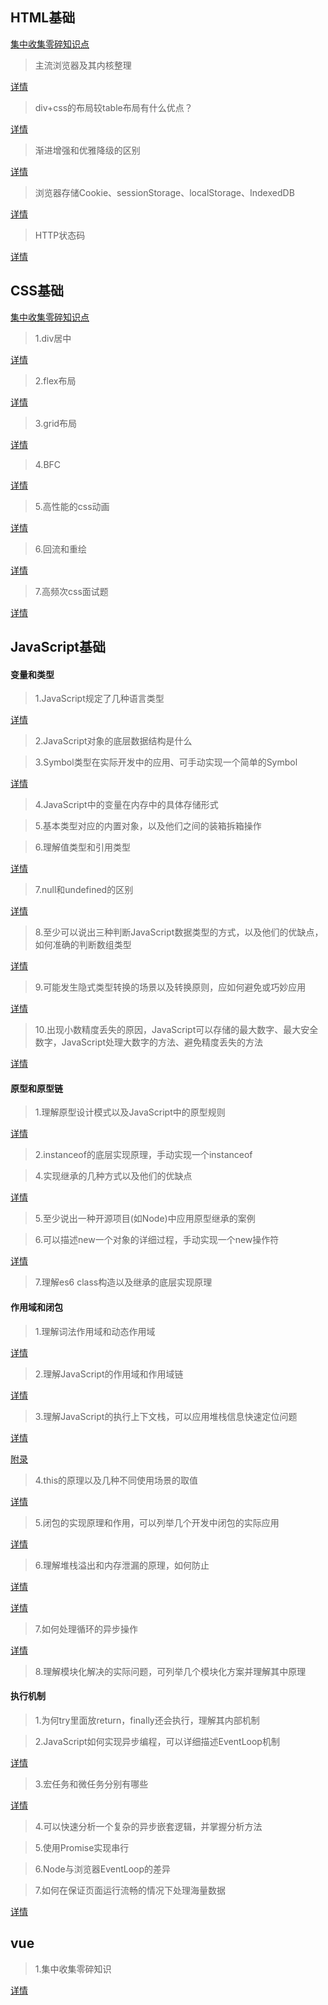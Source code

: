 ## HTML基础

[集中收集零碎知识点](前端面试准备/html/集中收集零碎知识点.md)

> 主流浏览器及其内核整理

[详情](前端面试准备/html/主流浏览器及其内核整理.md)

> div+css的布局较table布局有什么优点？

[详情](前端面试准备/html/div+css的布局较table布局有什么优点.md)

> 渐进增强和优雅降级的区别

[详情](前端面试准备/html/渐进增强和优雅降级的区别.md)

> 浏览器存储Cookie、sessionStorage、localStorage、IndexedDB

[详情](前端面试准备/html/浏览器存储.md)

> HTTP状态码

[详情](前端面试准备/html/HTTP状态码.md)

## CSS基础

[集中收集零碎知识点](前端面试准备/css/集中收集零碎知识点.md)

> 1.div居中

[详情](前端面试准备/css/div居中.md)

> 2.flex布局

[详情](前端面试准备/css/flex布局.md)

> 3.grid布局

[详情](前端面试准备/css/grid布局.md)

> 4.BFC

[详情](前端面试准备/css/BFC.md)

> 5.高性能的css动画

[详情](前端面试准备/css/高性能的css动画.md)

> 6.回流和重绘

[详情](前端面试准备/css/回流和重绘.md)

> 7.高频次css面试题

[详情](https://github.com/Advanced-Frontend/Daily-Interview-Question/labels/CSS%E4%B8%96%E7%95%8C)

## JavaScript基础

#### 变量和类型

> 1.JavaScript规定了几种语言类型

[详情](前端面试准备/js/JavaScript规定了几种语言类型.md)

> 2.JavaScript对象的底层数据结构是什么

> 3.Symbol类型在实际开发中的应用、可手动实现一个简单的Symbol

[详情](前端面试准备/js/Symbol类型学习.md)

> 4.JavaScript中的变量在内存中的具体存储形式


> 5.基本类型对应的内置对象，以及他们之间的装箱拆箱操作


> 6.理解值类型和引用类型

[详情](前端面试准备/js/理解值类型和引用类型.md)

> 7.null和undefined的区别

[详情](前端面试准备/js/null和undefined的区别.md)

> 8.至少可以说出三种判断JavaScript数据类型的方式，以及他们的优缺点，如何准确的判断数组类型

[详情](前端面试准备/js/判断JavaScript数据类型的方式.md)

> 9.可能发生隐式类型转换的场景以及转换原则，应如何避免或巧妙应用

[详情](前端面试准备/js/隐式类型转换.md)

> 10.出现小数精度丢失的原因，JavaScript可以存储的最大数字、最大安全数字，JavaScript处理大数字的方法、避免精度丢失的方法

[详情](前端面试准备/js/出现小数精度丢失的原因和解决方案.md)

#### 原型和原型链

> 1.理解原型设计模式以及JavaScript中的原型规则

[详情](前端面试准备/js/理解原型设计模式以及JavaScript中的原型规则.md)

> 2.instanceof的底层实现原理，手动实现一个instanceof


> 4.实现继承的几种方式以及他们的优缺点

[详情](前端面试准备/js/实现继承的几种方式以及他们的优缺点.md)

> 5.至少说出一种开源项目(如Node)中应用原型继承的案例


> 6.可以描述new一个对象的详细过程，手动实现一个new操作符

[详情](前端面试准备/js/new操作符.md)

> 7.理解es6 class构造以及继承的底层实现原理

#### 作用域和闭包

> 1.理解词法作用域和动态作用域

[详情](前端面试准备/js/理解词法作用域和动态作用域.md)

> 2.理解JavaScript的作用域和作用域链

[详情](前端面试准备/js/理解JavaScript的作用域和作用域链.md)

> 3.理解JavaScript的执行上下文栈，可以应用堆栈信息快速定位问题

[详情](前端面试准备/js/执行上下文.md)

[附录](前端面试准备/js/执行上下文.xmind)

> 4.this的原理以及几种不同使用场景的取值

[详情](前端面试准备/js/this的原理以及几种不同使用场景的取值.md)

> 5.闭包的实现原理和作用，可以列举几个开发中闭包的实际应用

[详情](前端面试准备/js/闭包.md)

> 6.理解堆栈溢出和内存泄漏的原理，如何防止

[详情](前端面试准备/js/理解堆栈溢出和内存泄漏的原理，如何防止.md)

[详情](前端面试准备/js/堆栈队列.md)

> 7.如何处理循环的异步操作

[详情](前端面试准备/js/如何处理循环的异步操作.md)

> 8.理解模块化解决的实际问题，可列举几个模块化方案并理解其中原理

#### 执行机制

> 1.为何try里面放return，finally还会执行，理解其内部机制


> 2.JavaScript如何实现异步编程，可以详细描述EventLoop机制

[详情](前端面试准备/js/JavaScript如何实现异步编程，EventLoop机制.md)

> 3.宏任务和微任务分别有哪些

[详情](前端面试准备/js/宏任务和微任务分别有哪些.md)

> 4.可以快速分析一个复杂的异步嵌套逻辑，并掌握分析方法


> 5.使用Promise实现串行


> 6.Node与浏览器EventLoop的差异


> 7.如何在保证页面运行流畅的情况下处理海量数据

[详情](前端面试准备/js/如何在保证页面运行流畅的情况下处理海量数据.md)


## vue

> 1.集中收集零碎知识

[详情](前端面试准备/vue/集中收集零碎知识.md)
